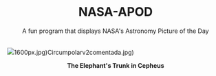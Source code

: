 <div align="center">
  <h1>
    NASA-APOD
  </h1>
</div>
  
<div align="center">
  A fun program that displays NASA's Astronomy Picture of the Day
</div>

<br>

![](https://apod.nasa.gov/apod/image/2411/LDN1105ElephantTrunk2048.jpg)1600px.jpg)Circumpolarv2comentada.jpg)

<p align = "center">
  <b>The Elephant's Trunk in Cepheus</b>
</p>
